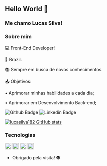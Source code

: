 ## Hello World 👋

### Me chamo Lucas Silva!


### Sobre mim

 
💻 Front-End Developer!

🏡 Brazil.

📚 Sempre em busca de novos conhecimentos.

📤 Objetivos: 

  • Aprimorar minhas habilidades a cada dia;

  • Aprimorar em Desenvolvimento Back-end;


![Github Badge](https://img.shields.io/badge/-Github-000?style=flat-square&logo=Github&logoColor=white&link=github.com/lucasilva182) ![Linkedin Badge](https://img.shields.io/badge/-LinkedIn-blue?style=flat-square&logo=Linkedin&logoColor=white&link=https://www.linkedin.com/in/lucassilva182/)


[![lucasilva182 GitHub stats](https://github-readme-stats.vercel.app/api?username=lucasilva182)](https://github.com/lucasilva182/github-readme-stats)

### Tecnologias 
<img height= "20" src="https://img.shields.io/badge/HTML5-E34F26?style=for-the-badge&logo=html5&logoColor=white">
<img height= "20" src="{https://img.shields.io/badge/HTML5-E34F26?style=for-the-badge&logo=html5&logoColor=white}" />
<img height= "20" src="https://img.shields.io/badge/CSS3-1572B6?style=for-the-badge&logo=css3&logoColor=white">
<img height= "20" src="https://img.shields.io/badge/JavaScript-F7DF1E?style=for-the-badge&logo=javascript&logoColor=black">


- Obrigado pela visita! 👽
